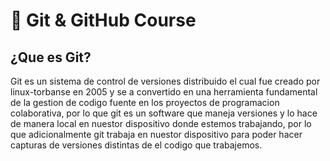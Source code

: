 # 🐙 Git & GitHub Course

## ¿Que es Git?
Git es un sistema de control de versiones distribuido el cual fue creado por linux-torbanse en 2005 y se a convertido en una herramienta fundamental de la gestion de codigo fuente en los proyectos de programacion colaborativa, por lo que git es un software que maneja versiones y lo hace de manera local en nuestor dispositivo donde estemos trabajando, por lo que adicionalmente git trabaja en nuestor dispositivo para poder hacer capturas de versiones distintas de el codigo que trabajemos.

